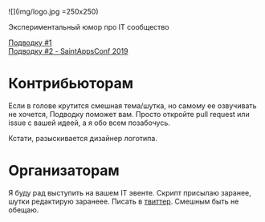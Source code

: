 ![](img/logo.jpg =250x250)

Экспериментальный юмор про IT сообщество

[Подводку #1](https://youtu.be/EjU4nkz1y4Q)  
[Подводку #2 - SaintAppsConf 2019](https://youtu.be/55u6lcMTml8)

# Контрибьюторам

Если в голове крутится смешная тема/шутка, но самому ее озвучивать не хочется, Подводку поможет вам. 
Просто откройте pull request или issue с вашей идеей, а я обо всем позабочусь.  

Кстати, разыскивается дизайнер логотипа.

# Организаторам

Я буду рад выступить на вашем IT эвенте. 
Скрипт присылаю заранее, шутки редактирую заранеее. Писать в [твиттер](https://twitter.com/M0rtyMerr).
Смешным быть не обещаю.